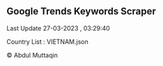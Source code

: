 

## Google Trends Keywords Scraper 
 
Last Update 27-03-2023 , 03:29:40

Country List :
VIETNAM.json



© Abdul Muttaqin 
